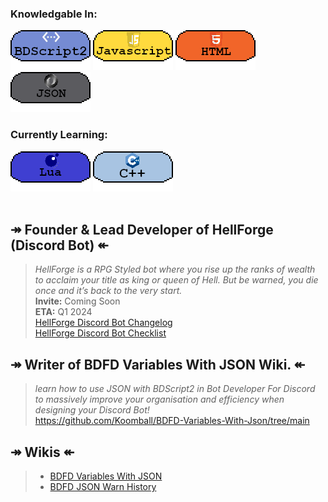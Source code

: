 ### Knowledgable In:
[![image](3453532.png)](https://github.com/Koomball) [![image](533532532.png)](https://github.com/Koomball) [![image](3532323.png)](https://github.com/Koomball) [![image](432432432.png)](https://github.com/Koomball) <br>
### Currently Learning:
[![image](3532154321.png)](https://github.com/Koomball) [![image](23532532.png)](https://github.com/Koomball) <br>
<br>
## ↠ Founder & Lead Developer of HellForge (Discord Bot) ↞
> *HellForge is a RPG Styled bot where you rise up the ranks of wealth to acclaim your title as king or queen of Hell. But be warned, you die once and it’s back to the very start.* <br>
> **Invite:** Coming Soon <br>
> **ETA:** Q1 2024 <br>
[HellForge Discord Bot Changelog](https://github.com/Koomball/HellForge-Discord-Bot-Changelog) <br>
[HellForge Discord Bot Checklist](https://github.com/Koomball/HellForge-Version-Checklist) <br>

## ↠ Writer of BDFD Variables With JSON Wiki. ↞
> *learn how to use JSON with BDScript2 in Bot Developer For Discord to massively improve your organisation and efficiency when designing your Discord Bot!* <br>
https://github.com/Koomball/BDFD-Variables-With-Json/tree/main

## ↠ Wikis ↞
> - [BDFD Variables With JSON](https://github.com/Koomball/BDFD-Variables-With-Json/tree/main) <br>
> - [BDFD JSON Warn History](https://github.com/Koomball/BDFD-JSON-Warn-History-Guide) <br>

